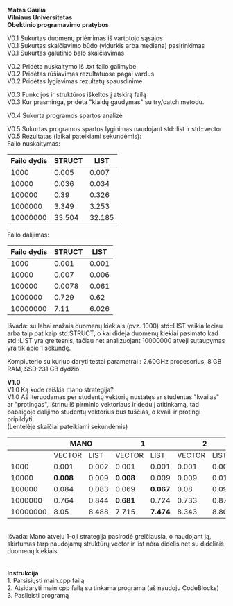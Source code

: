 <b>Matas Gaulia </b><br/>
<b>Vilniaus Universitetas </b><br/>
<b>Obektinio programavimo pratybos</b><br/>

V0.1 Sukurtas duomenų priėmimas iš vartotojo sąsajos<br/>
V0.1 Sukurtas skaičiavimo būdo (vidurkis arba mediana) pasirinkimas<br/>
V0.1 Sukurtas galutinio balo skaičiavimas<br/>

V0.2 Pridėta nuskaitymo iš .txt failo galimybe<br/>
V0.2 Pridėtas rūšiavimas rezultatuose pagal vardus<br/>
V0.2 Pridėtas lygiavimas rezultatų spausdinime<br/>

V0.3 Funkcijos ir struktūros iškeltos į atskirą failą <br/>
V0.3 Kur prasminga, pridėta "klaidų gaudymas" su try/catch metodu.

V0.4 Sukurta programos spartos analizė

V0.5 Sukurtas programos spartos lyginimas naudojant std::list ir std::vector<br>
V0.5 Rezultatas (laikai pateikiami sekundėmis): <br>
Failo nuskaitymas:
<table>
<thead>
  <tr>
    <th>Failo dydis</th>
    <th>STRUCT</th>
    <th>LIST</th>
  </tr>
</thead>
<tbody>
  <tr>
    <td>1000</td>
    <td>0.005</td>
    <td>0.007</td>
  </tr>
  <tr>
    <td>10000</td>
    <td>0.036</td>
    <td>0.034</td>
  </tr>
  <tr>
    <td>100000</td>
    <td>0.39</td>
    <td>0.326</td>
  </tr>
  <tr>
    <td>1000000</td>
    <td>3.349</td>
    <td>3.253</td>
  </tr>
  <tr>
    <td>10000000</td>
    <td>33.504</td>
    <td>32.185</td>
  </tr>
</tbody>
</table>

Failo dalijimas:
<table>
<thead>
  <tr>
    <th>Failo dydis</th>
    <th>STRUCT</th>
    <th>LIST</th>
  </tr>
</thead>
<tbody>
  <tr>
    <td>1000</td>
    <td>0.001</td>
    <td>0.001</td>
  </tr>
  <tr>
    <td>10000</td>
    <td>0.007</td>
    <td>0.006</td>
  </tr>
  <tr>
    <td>100000</td>
    <td>0.0078</td>
    <td>0.061</td>
  </tr>
  <tr>
    <td>1000000</td>
    <td>0.729</td>
    <td>0.62</td>
  </tr>
  <tr>
    <td>10000000</td>
    <td>7.11</td>
    <td>6.026</td>
  </tr>
</tbody>
</table>

Išvada: su labai mažais duomenų kiekiais (pvz. 1000) std::LIST veikia leciau arba taip pat kaip std:STRUCT, o kai didėja duomenų kiekiai pasimato kad std::LIST yra greitesnis, tačiau net analizuojant 10000000  atveji sutaupymas yra tik apie 1 sekundę.

Kompiuterio su kuriuo daryti testai parametrai : 2.60GHz procesorius, 8 GB RAM, SSD 231 GB dydžio.


<B>V1.0</B> <BR>
V1.0 Ką kode reiškia mano strategija? <BR>
V1.0 Aš iteruodamas per studentų vektorių nustatęs ar studentas "kvailas" ar "protingas", ištrinu iš pirminio vektoriaus ir dedu į atitinkamą, tad pabaigoje dalijimo studentų vektorius bus tuščias, o kvaili ir protingi pripildyti.
<BR>
(Lentelėje skaičiai pateikiami sekundėmis)
<table>
<thead>
  <tr>
    <th></th>
    <th colspan="2">MANO</th>
    <th colspan="2">1</th>
    <th colspan="2">2</th>
  </tr>
</thead>
<tbody>
  <tr>
    <td></td>
    <td>VECTOR</td>
    <td>LIST</td>
    <td>VECTOR</td>
    <td>LIST</td>
    <td>VECTOR</td>
    <td>LIST</td>
  </tr>
  <tr>
    <td>1000</td>
    <td>0.001</td>
    <td>0.002</td>
    <td>0.001</td>
    <td>0.001</td>
    <td>0.001</td>
    <td>0.001</td>
  </tr>
  <tr>
    <td>10000</td>
    <td><b>0.008</b></td>
    <td>0.009</td>
    <td><b>0.008</b></td>
    <td>0.009</td>
    <td>0.009</td>
    <td>0.011</td>
  </tr>
  <tr>
    <td>100000</td>
    <td>0.084</td>
    <td>0.083</td>
    <td>0.069</td>
    <td><b>0.067</b></td>
    <td>0.08</td>
    <td>0.098</td>
  </tr>
  <tr>
    <td>1000000</td>
    <td>0.764</td>
    <td>0.844</td>
    <td><b>0.681</b></td>
    <td>0.724</td>
    <td>0.733</td>
    <td>0.879</td>
  </tr>
  <tr>
    <td>10000000</td>
    <td>8.05</td>
    <td>8.488</td>
    <td>7.715</td>
    <td><b>7.474</b></td>
    <td>8.343</td>
    <td>8.805</td>
  </tr>
</tbody>
</table>

<br>
Išvada: Mano atveju 1-oji strategija pasirodė greičiausia, o naudojant ją, skirtumas tarp naudojamų struktūrų vector ir list nėra didelis net su dideliais duomenų kiekiais
<br>
<br>
<br>
<b>Instrukcija</b><br>
1. Parsisiųsti main.cpp failą<br>
2. Atsidaryti main.cpp failą su tinkama programa (aš naudoju CodeBlocks)<br>
3. Pasileisti programą<br>
